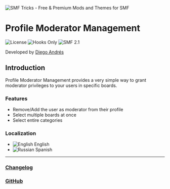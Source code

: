 ![SMF Tricks - Free & Premium Mods and Themes for SMF](https://smftricks.com/logos/logo.png)

# Profile Moderator Management
![License](https://img.shields.io/badge/License-MPL%202.0-248049) ![Hooks Only](https://img.shields.io/badge/Hooks%20Only-Yes-6041a3) ![SMF 2.1](https://img.shields.io/badge/SMF-2.1-3f73a0)

Developed by [Diego Andrés](https://github.com/DiegoAndresCortes)

## Introduction
Profile Moderator Management provides a very simple way to grant moderator privileges to your users in specific boards.

### Features
- Remove/Add the user as moderator from their profile
- Select multiple boards at once
- Select entire categories

### Localization
- ![English](https://www.simplemachines.org/site_images/lang/english.gif) English
- ![Russian](https://www.simplemachines.org/site_images/lang/spanish_es.gif) Spanish
---
### [Changelog](https://github.com/SMFTricks/Profile-Mod-Management/blob/master/CHANGELOG.md)
### [GitHub](https://github.com/SMFTricks/Profile-Mod-Management)